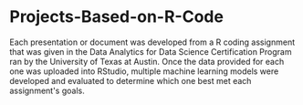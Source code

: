 # Projects-Based-on-R-Code
Each presentation or document was developed from a R coding assignment that was given in the Data Analytics for Data Science Certification Program ran by the University of Texas at Austin.
Once the data provided for each one was uploaded into RStudio, multiple machine learning models were developed and evaluated to determine which one best met each assignment's goals.
